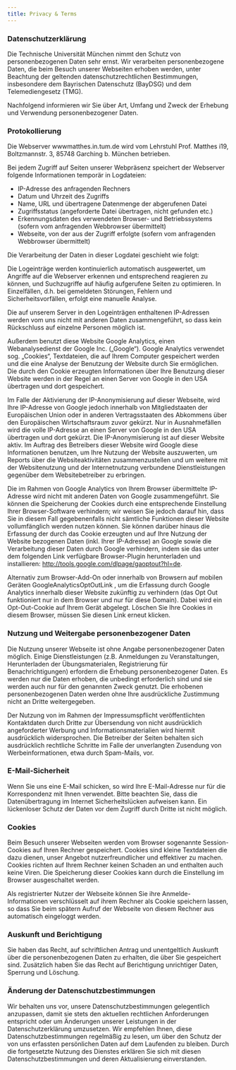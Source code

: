 ```yaml
---
title: Privacy & Terms
---
```


### Datenschutzerklärung
Die Technische Universität München nimmt den Schutz von personenbezogenen Daten sehr ernst. Wir verarbeiten personenbezogene Daten, die beim Besuch unserer Webseiten erhoben werden, unter Beachtung der geltenden datenschutzrechtlichen Bestimmungen, insbesondere dem Bayrischen Datenschutz (BayDSG) und dem Telemediengesetz (TMG).

Nachfolgend informieren wir Sie über Art, Umfang und Zweck der Erhebung und Verwendung personenbezogener Daten.

### Protokollierung

Die Webserver wwwmatthes.in.tum.de wird vom Lehrstuhl Prof. Matthes i19, Boltzmannstr. 3, 85748 Garching b. München betrieben.

Bei jedem Zugriff auf Seiten unserer Webpräsenz speichert der Webserver folgende Informationen temporär in Logdateien:

* IP-Adresse des anfragenden Rechners
* Datum und Uhrzeit des Zugriffs
* Name, URL und übertragene Datenmenge der abgerufenen Datei
* Zugriffsstatus (angeforderte Datei übertragen, nicht gefunden etc.)
* Erkennungsdaten des verwendeten Browser- und Betriebssystems (sofern vom anfragenden Webbrowser übermittelt)
* Webseite, von der aus der Zugriff erfolgte (sofern vom anfragenden Webbrowser übermittelt)

Die Verarbeitung der Daten in dieser Logdatei geschieht wie folgt:

Die Logeinträge werden kontinuierlich automatisch ausgewertet, um Angriffe auf die Webserver erkennen und entsprechend reagieren zu können, und Suchzugriffe auf häufig aufgerufene Seiten zu optimieren. In Einzelfällen, d.h. bei gemeldeten Störungen, Fehlern und Sicherheitsvorfällen, erfolgt eine manuelle Analyse.

Die auf unserem Server in den Logeinträgen enthaltenen IP-Adressen werden vom uns nicht mit anderen Daten zusammengeführt, so dass kein Rückschluss auf einzelne Personen möglich ist.

Außerdem benutzt diese Website Google Analytics, einen Webanalysedienst der Google Inc. („Google“). Google Analytics verwendet sog. „Cookies“, Textdateien, die auf Ihrem Computer gespeichert werden und die eine Analyse der Benutzung der Website durch Sie ermöglichen. Die durch den Cookie erzeugten Informationen über Ihre Benutzung dieser Website werden in der Regel an einen Server von Google in den USA übertragen und dort gespeichert.

Im Falle der Aktivierung der IP-Anonymisierung auf dieser Webseite, wird Ihre IP-Adresse von Google jedoch innerhalb von Mitgliedstaaten der Europäischen Union oder in anderen Vertragsstaaten des Abkommens über den Europäischen Wirtschaftsraum zuvor gekürzt. Nur in Ausnahmefällen wird die volle IP-Adresse an einen Server von Google in den USA übertragen und dort gekürzt. Die IP-Anonymisierung ist auf dieser Website aktiv. Im Auftrag des Betreibers dieser Website wird Google diese Informationen benutzen, um Ihre Nutzung der Website auszuwerten, um Reports über die Websiteaktivitäten zusammenzustellen und um weitere mit der Websitenutzung und der Internetnutzung verbundene Dienstleistungen gegenüber dem Websitebetreiber zu erbringen.

Die im Rahmen von Google Analytics von Ihrem Browser übermittelte IP-Adresse wird nicht mit anderen Daten von Google zusammengeführt. Sie können die Speicherung der Cookies durch eine entsprechende Einstellung Ihrer Browser-Software verhindern; wir weisen Sie jedoch darauf hin, dass Sie in diesem Fall gegebenenfalls nicht sämtliche Funktionen dieser Website vollumfänglich werden nutzen können. Sie können darüber hinaus die Erfassung der durch das Cookie erzeugten und auf Ihre Nutzung der Website bezogenen Daten (inkl. Ihrer IP-Adresse) an Google sowie die Verarbeitung dieser Daten durch Google verhindern, indem sie das unter dem folgenden Link verfügbare Browser-Plugin herunterladen und installieren: http://tools.google.com/dlpage/gaoptout?hl=de.

Alternativ zum Browser-Add-On oder innerhalb von Browsern auf mobilen Geräten GoogleAnalyticsOptOutLink , um die Erfassung durch Google Analytics innerhalb dieser Website zukünftig zu verhindern (das Opt Out funktioniert nur in dem Browser und nur für diese Domain). Dabei wird ein Opt-Out-Cookie auf Ihrem Gerät abgelegt. Löschen Sie Ihre Cookies in diesem Browser, müssen Sie diesen Link erneut klicken.

### Nutzung und Weitergabe personenbezogener Daten

Die Nutzung unserer Webseite ist ohne Angabe personenbezogener Daten möglich. Einige Dienstleistungen (z.B. Anmeldungen zu Veranstaltungen, Herunterladen der Übungsmaterialen, Registrierung für Benachrichtigungen) erfordern die Erhebung personenbezogener Daten. Es werden nur die Daten erhoben, die unbedingt erforderlich sind und sie werden auch nur für den genannten Zweck genutzt. Die erhobenen personenbezogenen Daten werden ohne Ihre ausdrückliche Zustimmung nicht an Dritte weitergegeben.

Der Nutzung von im Rahmen der Impressumspflicht veröffentlichten Kontaktdaten durch Dritte zur Übersendung von nicht ausdrücklich angeforderter Werbung und Informationsmaterialien wird hiermit ausdrücklich widersprochen. Die Betreiber der Seiten behalten sich ausdrücklich rechtliche Schritte im Falle der unverlangten Zusendung von Werbeinformationen, etwa durch Spam-Mails, vor.

### E-Mail-Sicherheit

Wenn Sie uns eine E-Mail schicken, so wird Ihre E-Mail-Adresse nur für die Korrespondenz mit Ihnen verwendet. Bitte beachten Sie, dass die Datenübertragung im Internet Sicherheitslücken aufweisen kann. Ein lückenloser Schutz der Daten vor dem Zugriff durch Dritte ist nicht möglich.

### Cookies

Beim Besuch unserer Webseiten werden vom Browser sogenannte Session-Cookies auf Ihren Rechner gespeichert. Cookies sind kleine Textdateien die dazu dienen, unser Angebot nutzerfreundlicher und effektiver zu machen. Cookies richten auf Ihrem Rechner keinen Schaden an und enthalten auch keine Viren. Die Speicherung dieser Cookies kann durch die Einstellung im Browser ausgeschaltet werden.

Als registrierter Nutzer der Webseite können Sie ihre Anmelde-Informationen verschlüsselt auf ihrem Rechner als Cookie speichern lassen, so dass Sie beim spätern Aufruf der Webseite von diesem Rechner aus automatisch eingeloggt werden.

### Auskunft und Berichtigung

Sie haben das Recht, auf schriftlichen Antrag und unentgeltlich Auskunft über die personenbezogenen Daten zu erhalten, die über Sie gespeichert sind. Zusätzlich haben Sie das Recht auf Berichtigung unrichtiger Daten, Sperrung und Löschung.

### Änderung der Datenschutzbestimmungen

Wir behalten uns vor, unsere Datenschutzbestimmungen gelegentlich anzupassen, damit sie stets den aktuellen rechtlichen Anforderungen entspricht oder um Änderungen unserer Leistungen in der Datenschutzerklärung umzusetzen. Wir empfehlen Ihnen, diese Datenschutzbestimmungen regelmäßig zu lesen, um über den Schutz der von uns erfassten persönlichen Daten auf dem Laufenden zu bleiben. Durch die fortgesetzte Nutzung des Dienstes erklären Sie sich mit diesen Datenschutzbestimmungen und deren Aktualisierung einverstanden.
